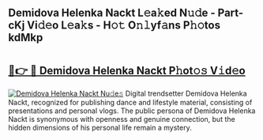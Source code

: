## Demidova Helenka Nackt L𝚎a𝚔ed N𝚞𝚍e - Part-cKj Vi𝚍𝚎o L𝚎a𝚔s - H𝚘𝚝 O𝚗𝚕yf𝚊ns P𝚑𝚘tos kdMkp

# <h2><a href="http://kf4eyap.oniu.top/?m=Demidova+Helenka+Nackt">🔗👉 🔴 Demidova Helenka Nackt P𝚑ot𝚘𝚜 V𝚒d𝚎o</a></h2>

[![Demidova Helenka Nackt Nu𝚍e𝚜](https://i.imgur.com/0qMVB7G.gif)](http://kf4eyap.oniu.top/?m=Demidova+Helenka+Nackt)
Digital trendsetter Demidova Helenka Nackt, recognized for publishing dance and lifestyle material, consisting of presentations and personal vlogs. The public persona of Demidova Helenka Nackt is synonymous with openness and genuine connection, but the hidden dimensions of his personal life remain a mystery.  
